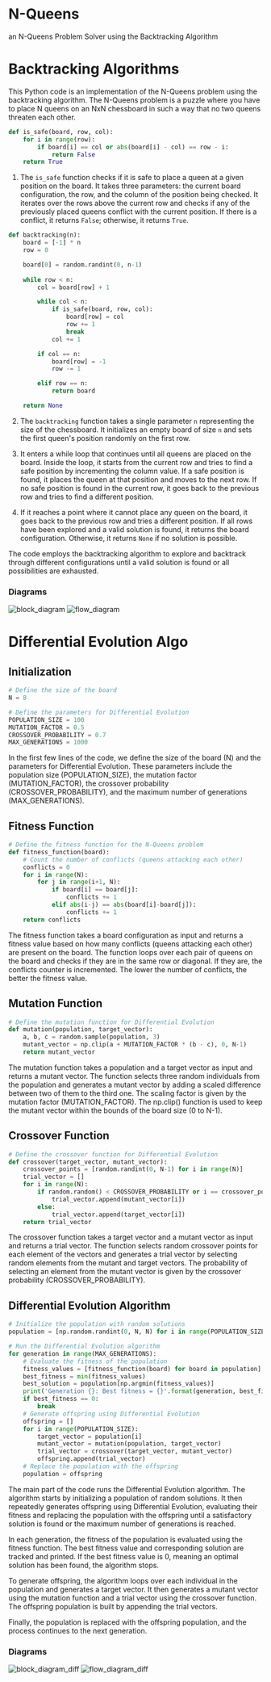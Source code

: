 # N-Queens
an N-Queens Problem Solver using the Backtracking Algorithm

# Backtracking Algorithms
This Python code is an implementation of the N-Queens problem using the backtracking algorithm. The N-Queens problem is a puzzle where you have to place N queens on an NxN chessboard in such a way that no two queens threaten each other.

```python
def is_safe(board, row, col):
    for i in range(row):
        if board[i] == col or abs(board[i] - col) == row - i:
            return False
    return True
```

1. The `is_safe` function checks if it is safe to place a queen at a given position on the board. It takes three parameters: the current board configuration, the row, and the column of the position being checked. It iterates over the rows above the current row and checks if any of the previously placed queens conflict with the current position. If there is a conflict, it returns `False`; otherwise, it returns `True`.

```python
def backtracking(n):
    board = [-1] * n
    row = 0

    board[0] = random.randint(0, n-1)
    
    while row < n:
        col = board[row] + 1

        while col < n:
            if is_safe(board, row, col):
                board[row] = col
                row += 1
                break
            col += 1

        if col == n:
            board[row] = -1
            row -= 1

        elif row == n:
            return board

    return None

```

2. The `backtracking` function takes a single parameter `n` representing the size of the chessboard. It initializes an empty board of size `n` and sets the first queen's position randomly on the first row.

3. It enters a while loop that continues until all queens are placed on the board. Inside the loop, it starts from the current row and tries to find a safe position by incrementing the column value. If a safe position is found, it places the queen at that position and moves to the next row. If no safe position is found in the current row, it goes back to the previous row and tries to find a different position.

4. If it reaches a point where it cannot place any queen on the board, it goes back to the previous row and tries a different position. If all rows have been explored and a valid solution is found, it returns the board configuration. Otherwise, it returns `None` if no solution is possible.

The code employs the backtracking algorithm to explore and backtrack through different configurations until a valid solution is found or all possibilities are exhausted.

### Diagrams
![block_diagram](static/images/block_backtrack.jpeg)
![flow_diagram](static/images/flowchart_backtrack.jpeg)


# Differential Evolution Algo

## Initialization

```python
# Define the size of the board
N = 8

# Define the parameters for Differential Evolution
POPULATION_SIZE = 100
MUTATION_FACTOR = 0.5
CROSSOVER_PROBABILITY = 0.7
MAX_GENERATIONS = 1000
```

In the first few lines of the code, we define the size of the board (N) and the parameters for Differential Evolution. These parameters include the population size (POPULATION_SIZE), the mutation factor (MUTATION_FACTOR), the crossover probability (CROSSOVER_PROBABILITY), and the maximum number of generations (MAX_GENERATIONS).

## Fitness Function

```python
# Define the fitness function for the N-Queens problem
def fitness_function(board):
    # Count the number of conflicts (queens attacking each other)
    conflicts = 0
    for i in range(N):
        for j in range(i+1, N):
            if board[i] == board[j]:
                conflicts += 1
            elif abs(i-j) == abs(board[i]-board[j]):
                conflicts += 1
    return conflicts
```

The fitness function takes a board configuration as input and returns a fitness value based on how many conflicts (queens attacking each other) are present on the board. The function loops over each pair of queens on the board and checks if they are in the same row or diagonal. If they are, the conflicts counter is incremented. The lower the number of conflicts, the better the fitness value.

## Mutation Function

```python
# Define the mutation function for Differential Evolution
def mutation(population, target_vector):
    a, b, c = random.sample(population, 3)
    mutant_vector = np.clip(a + MUTATION_FACTOR * (b - c), 0, N-1)
    return mutant_vector
```

The mutation function takes a population and a target vector as input and returns a mutant vector. The function selects three random individuals from the population and generates a mutant vector by adding a scaled difference between two of them to the third one. The scaling factor is given by the mutation factor (MUTATION_FACTOR). The np.clip() function is used to keep the mutant vector within the bounds of the board size (0 to N-1).

## Crossover Function

```python
# Define the crossover function for Differential Evolution
def crossover(target_vector, mutant_vector):
    crossover_points = [random.randint(0, N-1) for i in range(N)]
    trial_vector = []
    for i in range(N):
        if random.random() < CROSSOVER_PROBABILITY or i == crossover_points[i]:
            trial_vector.append(mutant_vector[i])
        else:
            trial_vector.append(target_vector[i])
    return trial_vector
```

The crossover function takes a target vector and a mutant vector as input and returns a trial vector. The function selects random crossover points for each element of the vectors and generates a trial vector by selecting random elements from the mutant and target vectors. The probability of selecting an element from the mutant vector is given by the crossover probability (CROSSOVER_PROBABILITY).

## Differential Evolution Algorithm

```python
# Initialize the population with random solutions
population = [np.random.randint(0, N, N) for i in range(POPULATION_SIZE)]

# Run the Differential Evolution algorithm
for generation in range(MAX_GENERATIONS):
    # Evaluate the fitness of the population
    fitness_values = [fitness_function(board) for board in population]
    best_fitness = min(fitness_values)
    best_solution = population[np.argmin(fitness_values)]
    print('Generation {}: Best fitness = {}'.format(generation, best_fitness))
    if best_fitness == 0:
        break
    # Generate offspring using Differential Evolution
    offspring = []
    for i in range(POPULATION_SIZE):
        target_vector = population[i]
        mutant_vector = mutation(population, target_vector)
        trial_vector = crossover(target_vector, mutant_vector)
        offspring.append(trial_vector)
    # Replace the population with the offspring
    population = offspring
```

The main part of the code runs the Differential Evolution algorithm. The algorithm starts by initializing a population of random solutions. It then repeatedly generates offspring using Differential Evolution, evaluating their fitness and replacing the population with the offspring until a satisfactory solution is found or the maximum number of generations is reached.

In each generation, the fitness of the population is evaluated using the fitness function. The best fitness value and corresponding solution are tracked and printed. If the best fitness value is 0, meaning an optimal solution has been found, the algorithm stops.

To generate offspring, the algorithm loops over each individual in the population and generates a target vector. It then generates a mutant vector using the mutation function and a trial vector using the crossover function. The offspring population is built by appending the trial vectors.

Finally, the population is replaced with the offspring population, and the process continues to the next generation.

### Diagrams
![block_diagram_diff](static/images/block_diff.jpeg)
![flow_diagram_diff](static/images/flowchart_diff.jpeg)